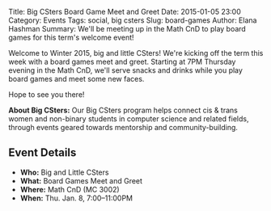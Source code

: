 Title: Big CSters Board Game Meet and Greet
Date: 2015-01-05 23:00
Category: Events
Tags: social, big csters
Slug: board-games
Author: Elana Hashman
Summary: We'll be meeting up in the Math CnD to play board games for this term's welcome event!

Welcome to Winter 2015, big and little CSters! We're kicking off the term this 
week with a board games meet and greet. Starting at 7PM Thursday evening in the 
Math CnD, we'll serve snacks and drinks while you play board games and meet 
some new faces.

Hope to see you there!


**About Big CSters:** Our Big CSters program helps connect cis &amp; trans
women and non-binary students in computer science and related fields, through
events geared towards mentorship and community-building.

## Event Details ##

+ **Who:** Big and Little CSters
+ **What:** Board Games Meet and Greet
+ **Where:** Math CnD (MC 3002)
+ **When:** Thu. Jan. 8, 7:00&ndash;11:00PM
